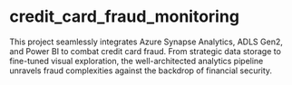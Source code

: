 # credit_card_fraud_monitoring
This project seamlessly integrates Azure Synapse Analytics, ADLS Gen2, and Power BI to combat credit card fraud. From strategic data storage to fine-tuned visual exploration, the well-architected analytics pipeline unravels fraud complexities against the backdrop of financial security.
